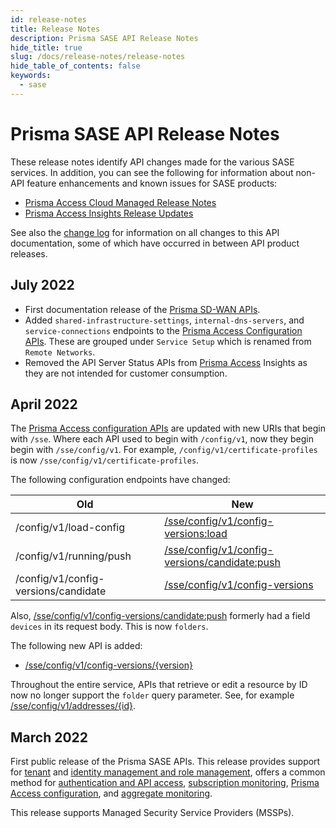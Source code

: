 ```yaml
---
id: release-notes
title: Release Notes
description: Prisma SASE API Release Notes 
hide_title: true
slug: /docs/release-notes/release-notes
hide_table_of_contents: false
keywords:
  - sase
---
```


# Prisma SASE API Release Notes

These release notes identify API changes made for the various SASE services. In addition, you can
see the following for information about non-API feature enhancements and known issues for SASE products:

* [Prisma Access Cloud Managed Release Notes](https://docs.paloaltonetworks.com/prisma/prisma-access/prisma-access-cloud-managed-release-notes/release-information)
* [Prisma Access Insights Release Updates](https://docs.paloaltonetworks.com/prisma/prisma-access/prisma-access-insights/insights/app-updates)

See also the [change log](/sase/docs/release-notes/changelog) for information on all changes to this API documentation, some of which have
occurred in between API product releases.


## July 2022

* First documentation release of the [Prisma SD-WAN APIs](/sase/docs/sdwan/sdwan).
* Added `shared-infrastructure-settings`, `internal-dns-servers`, and `service-connections`
  endpoints to the [Prisma Access Configuration APIs](/sase/api/prisma-access-config). These are
  grouped under `Service Setup` which is renamed from `Remote Networks`.
* Removed the API Server Status APIs from [Prisma Access](/sase/api/insights/1.0) Insights as they are not intended for
  customer consumption.


## April 2022

The [Prisma Access configuration APIs](/sase/docs/prisma-access-config/prisma-access-config) 
are updated with new URIs that begin with `/sse`. Where each API used to begin with `/config/v1`, now they begin
begin with `/sse/config/v1`. For example, `/config/v1/certificate-profiles` is now
`/sse/config/v1/certificate-profiles`.

The following configuration endpoints have changed:

| Old | New |
|------|-------------|
| /config/v1/load-config | [/sse/config/v1/config-versions:load](/sase/api/prisma-access-config/configuration-management#operation/post-sse-config-v1-config-versions:load) |
| /config/v1/running/push | [/sse/config/v1/config-versions/candidate:push](/sase/api/prisma-access-config/configuration-management#operation/post-sse-config-v1-config-versions-candidate:push) |
| /config/v1/config-versions/candidate | [/sse/config/v1/config-versions](/sase/api/prisma-access-config/configuration-management#operation/delete-sse-config-v1-config-versions) |

Also, [/sse/config/v1/config-versions/candidate:push](/sase/api/prisma-access-config/configuration-management#operation/post-sse-config-v1-config-versions-candidate:push)
formerly had a field `devices` in its request body. This is now `folders`. 

The following new API is added:

* [/sse/config/v1/config-versions/{version}](/sase/api/prisma-access-config/configuration-management#operation/get-sse-config-v1-config-versions-version)

Throughout the entire service, APIs that retrieve or edit a resource by ID now no longer support the
`folder` query parameter. See, for example [/sse/config/v1/addresses/{id}](/sase/api/prisma-access-config/addresses#operation/get-sse-config-v1-addresses-id).




## March 2022

First public release of the Prisma SASE APIs. This release provides support for 
[tenant](/sase/docs/tenant-service-groups) and 
[identity management and role management](/sase/docs/roles), 
offers a common method for 
[authentication and API access](/sase/docs/api-call), 
[subscription monitoring](/sase/api/subscription),
[Prisma Access configuration](/sase/docs/prisma-access-config/prisma-access-config), 
and [aggregate monitoring](/sase/docs/mt-monitor).

This release supports Managed Security Service Providers (MSSPs).

